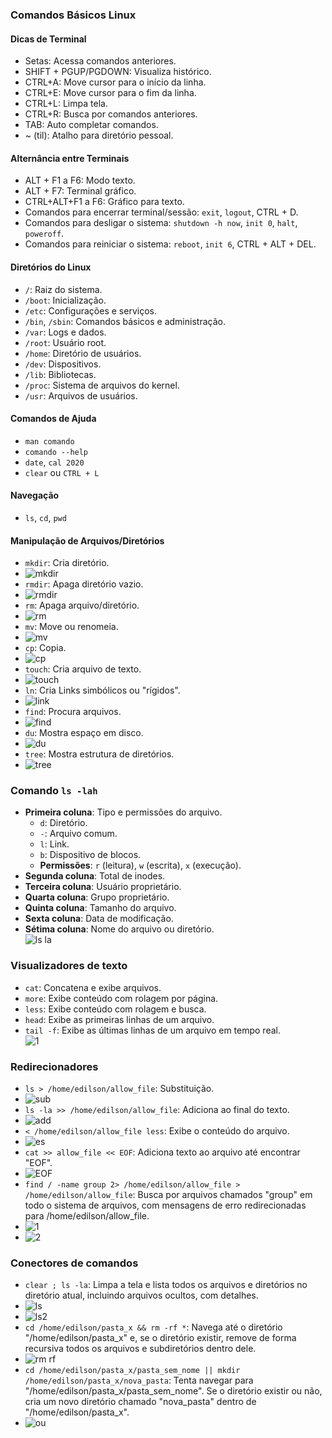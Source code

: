 ### Comandos Básicos Linux

#### Dicas de Terminal

- Setas: Acessa comandos anteriores.
- SHIFT + PGUP/PGDOWN: Visualiza histórico.
- CTRL+A: Move cursor para o início da linha.
- CTRL+E: Move cursor para o fim da linha.
- CTRL+L: Limpa tela.
- CTRL+R: Busca por comandos anteriores.
- TAB: Auto completar comandos.
- ~ (til): Atalho para diretório pessoal.

#### Alternância entre Terminais

- ALT + F1 a F6: Modo texto.
- ALT + F7: Terminal gráfico.
- CTRL+ALT+F1 a F6: Gráfico para texto.
- Comandos para encerrar terminal/sessão: `exit`, `logout`, CTRL + D.
- Comandos para desligar o sistema: `shutdown -h now`, `init 0`, `halt`, `poweroff`.
- Comandos para reiniciar o sistema: `reboot`, `init 6`, CTRL + ALT + DEL.

#### Diretórios do Linux

- `/`: Raiz do sistema.
- `/boot`: Inicialização.
- `/etc`: Configurações e serviços.
- `/bin`, `/sbin`: Comandos básicos e administração.
- `/var`: Logs e dados.
- `/root`: Usuário root.
- `/home`: Diretório de usuários.
- `/dev`: Dispositivos.
- `/lib`: Bibliotecas.
- `/proc`: Sistema de arquivos do kernel.
- `/usr`: Arquivos de usuários.

#### Comandos de Ajuda

- `man comando`
- `comando --help`
- `date`, `cal 2020`
- `clear` ou `CTRL + L`

#### Navegação

- `ls`, `cd`, `pwd`

#### Manipulação de Arquivos/Diretórios

- `mkdir`: Cria diretório.
- ![mkdir](https://github.com/EdilsonDevops/Linux-Ninja-Skills/assets/96980587/2d31f20a-c866-4174-b2a7-b40abfd33569)
- `rmdir`: Apaga diretório vazio.
- ![rmdir](https://github.com/EdilsonDevops/Linux-Ninja-Skills/assets/96980587/2810a5a8-2eb6-46a4-a9c2-b94621974827)
- `rm`: Apaga arquivo/diretório.
- ![rm](https://github.com/EdilsonDevops/Linux-Ninja-Skills/assets/96980587/7a8525b7-907c-40b9-b495-90e9b072ba67)
- `mv`: Move ou renomeia.
- ![mv](https://github.com/EdilsonDevops/Linux-Ninja-Skills/assets/96980587/77d09af3-5eb6-463b-b7b9-43b7e0784acb)
- `cp`: Copia.
- ![cp](https://github.com/EdilsonDevops/Linux-Ninja-Skills/assets/96980587/faea8f24-ba1f-4aea-98e9-30bc5c8ddc13)
- `touch`: Cria arquivo de texto.
- ![touch](https://github.com/EdilsonDevops/Linux-Ninja-Skills/assets/96980587/8df7afc8-3dc2-4d4d-a0f2-5ad735d0899f)
- `ln`: Cria Links simbólicos ou "rígidos".
- ![link](https://github.com/EdilsonDevops/Linux-Ninja-Skills/assets/96980587/58a18a64-4e00-4a7a-ac12-591ae090959d)
- `find`: Procura arquivos.
- ![find](https://github.com/EdilsonDevops/Linux-Ninja-Skills/assets/96980587/b0a5e245-26a6-427b-ae84-914232de8fde)
- `du`: Mostra espaço em disco.
- ![du](https://github.com/EdilsonDevops/Linux-Ninja-Skills/assets/96980587/dd3beff4-735a-48c6-9b59-cb280a7110b7)
- `tree`: Mostra estrutura de diretórios.
- ![tree](https://github.com/EdilsonDevops/Linux-Ninja-Skills/assets/96980587/59e154f8-cea4-46c2-ba7f-e7d52832ba06)

### Comando `ls -lah`

- **Primeira coluna**: Tipo e permissões do arquivo.
  - `d`: Diretório.
  - `-`: Arquivo comum.
  - `l`: Link.
  - `b`: Dispositivo de blocos.
  - **Permissões**: `r` (leitura), `w` (escrita), `x` (execução).
- **Segunda coluna**: Total de inodes.
- **Terceira coluna**: Usuário proprietário.
- **Quarta coluna**: Grupo proprietário.
- **Quinta coluna**: Tamanho do arquivo.
- **Sexta coluna**: Data de modificação.
- **Sétima coluna**: Nome do arquivo ou diretório. <br/>
![ls la](https://github.com/EdilsonDevops/Linux-Ninja-Skills/assets/96980587/8a73f353-9002-4f49-83d2-6fea4167199e)

### Visualizadores de texto

- `cat`: Concatena e exibe arquivos.
- `more`: Exibe conteúdo com rolagem por página.
- `less`: Exibe conteúdo com rolagem e busca.
- `head`: Exibe as primeiras linhas de um arquivo.
- `tail -f`: Exibe as últimas linhas de um arquivo em tempo real. <br/>
![1](https://github.com/EdilsonDevops/Linux-Ninja-Skills/assets/96980587/4db72c8a-9fc4-4d42-8322-d087a5bdccd1)

### Redirecionadores

- `ls > /home/edilson/allow_file`: Substituição.
- ![sub](https://github.com/EdilsonDevops/Linux-Ninja-Skills/assets/96980587/3654e512-fcfe-4973-96ce-60262e8c54ec)
- `ls -la >> /home/edilson/allow_file`: Adiciona ao final do texto.
- ![add](https://github.com/EdilsonDevops/Linux-Ninja-Skills/assets/96980587/91783743-838d-4363-92f9-1b2d9d6a40ec)
- `< /home/edilson/allow_file less`: Exibe o conteúdo do arquivo.
- ![es](https://github.com/EdilsonDevops/Linux-Ninja-Skills/assets/96980587/bcd42c23-89a2-4f66-9c8d-8ce418120178)
- `cat >> allow_file << EOF`: Adiciona texto ao arquivo até encontrar "EOF".
- ![EOF](https://github.com/EdilsonDevops/Linux-Ninja-Skills/assets/96980587/b8bb6a33-f96f-4cfa-b0d4-c425e5bcb3f7)
- `find / -name group 2> /home/edilson/allow_file > /home/edilson/allow_file`: Busca por arquivos chamados "group" em todo o sistema de arquivos, com mensagens de erro redirecionadas para /home/edilson/allow_file.
- ![1](https://github.com/EdilsonDevops/Linux-Ninja-Skills/assets/96980587/626d8d4f-0cca-4122-b45c-397caecbd8cf)
- ![2](https://github.com/EdilsonDevops/Linux-Ninja-Skills/assets/96980587/d185b7f9-e745-4a67-9ac9-80360fc2169b)

### Conectores de comandos

- `clear ; ls -la`: Limpa a tela e lista todos os arquivos e diretórios no diretório atual, incluindo arquivos ocultos, com detalhes.
- ![ls](https://github.com/EdilsonDevops/Linux-Ninja-Skills/assets/96980587/5e809a01-2581-4f2e-ad34-83c31eacd547)
- ![ls2](https://github.com/EdilsonDevops/Linux-Ninja-Skills/assets/96980587/40f75163-6f52-48e7-95bf-4f6ec0fc5201)
- `cd /home/edilson/pasta_x && rm -rf *`: Navega até o diretório "/home/edilson/pasta_x" e, se o diretório existir, remove de forma recursiva todos os arquivos e subdiretórios dentro dele.
- ![rm rf](https://github.com/EdilsonDevops/Linux-Ninja-Skills/assets/96980587/04388dc8-c0ad-4bd7-829e-96e0ef0fab64)
- `cd /home/edilson/pasta_x/pasta_sem_nome || mkdir /home/edilson/pasta_x/nova_pasta`: Tenta navegar para "/home/edilson/pasta_x/pasta_sem_nome". Se o diretório existir ou não, cria um novo diretório chamado "nova_pasta" dentro de "/home/edilson/pasta_x".
- ![ou](https://github.com/EdilsonDevops/Linux-Ninja-Skills/assets/96980587/68980211-b2fd-4ff5-8842-e1a694cf8f21)



